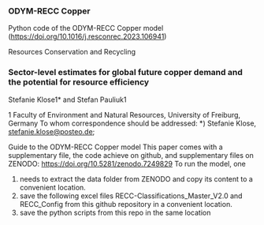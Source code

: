 ### ODYM-RECC Copper
Python code of the ODYM-RECC Copper model (https://doi.org/10.1016/j.resconrec.2023.106941)

Resources Conservation and Recycling 

### Sector-level estimates for global future copper demand and the potential for resource efficiency

Stefanie Klose1* and Stefan Pauliuk1

1 Faculty of Environment and Natural Resources, University of Freiburg, Germany
To whom correspondence should be addressed: *) Stefanie Klose, stefanie.klose@posteo.de; 

Guide to the ODYM-RECC Copper model
This paper comes with a supplementary file, the code achieve on github, and supplementary files on ZENODO: https://doi.org/10.5281/zenodo.7249829
To run the model, one 

1) needs to extract the data folder from ZENODO and copy its content to a convenient location. 
2) save the following excel files RECC-Classifications_Master_V2.0 and RECC_Config from this github repository in a convenient location.
3) save the python scripts from this repo in the same location

